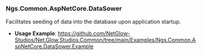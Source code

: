 ### Ngs.Common.AspNetCore.DataSower

Facilitates seeding of data into the database upon application startup.

- **Usage Example**: https://github.com/NetGlow-Studios/Net.Glow.Studios.Common/tree/main/Examples/Ngs.Common.AspNetCore.DataSower.Example